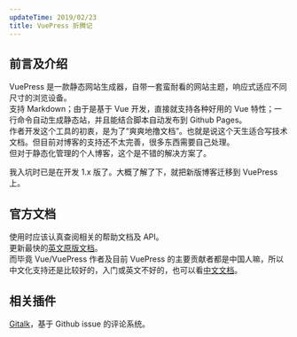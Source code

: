 ```yaml
---
updateTime: 2019/02/23
title: VuePress 折腾记
---
```


## 前言及介绍
VuePress 是一款静态网站生成器，自带一套蛮耐看的网站主题，响应式适应不同尺寸的浏览设备。  
支持 Markdown；由于是基于 Vue 开发，直接就支持各种好用的 Vue 特性；一行命令自动生成静态站，并且能结合脚本自动发布到 Github Pages。  
作者开发这个工具的初衷，是为了“爽爽地撸文档”。也就是说这个天生适合写技术文档。但目前对博客的支持还不太完善，很多东西需要自己处理。  
但对于静态化管理的个人博客，这个是不错的解决方案了。  

我入坑时已是在开发 1.x 版了。大概了解了下，就把新版博客迁移到 VuePress 上。

## 官方文档
使用时应该认真查阅相关的帮助文档及 API。  
更新最快的[英文原版文档](https://vuepress.vuejs.org/)。  
而毕竟 Vue/VuePress 作者及目前 VuePress 的主要贡献者都是中国人嘛，所以中文化支持还是比较好的，入门或英文不好的，也可以看[中文文档](https://vuepress.vuejs.org/zh/)。

## 相关插件
[Gitalk](https://gitalk.github.io/)，基于 Github issue 的评论系统。